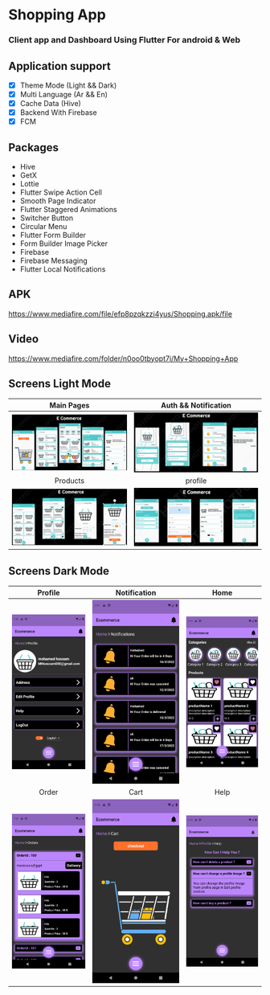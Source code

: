 # Shopping App

### Client app and Dashboard Using Flutter For android & Web

## Application support 
- [x] Theme Mode (Light && Dark)
- [x] Multi Language (Ar && En)
- [x] Cache Data (Hive)
- [x] Backend With Firebase
- [x] FCM 

## Packages

- Hive
- GetX
- Lottie
- Flutter Swipe Action Cell
- Smooth Page Indicator
- Flutter Staggered Animations
- Switcher Button
- Circular Menu
- Flutter Form Builder
- Form Builder Image Picker
- Firebase
- Firebase Messaging
- Flutter Local Notifications

## APK
https://www.mediafire.com/file/efp8pzqkzzi4yus/Shopping.apk/file

## Video
https://www.mediafire.com/folder/n0oo0tbyopt7i/My+Shopping+App

## Screens Light Mode

| Main Pages | Auth && Notification |
|:------:|:-------:|
|![](./home.png)|![](./auth.png)|
| Products |profile|
|![](./products.png)|![](./profile.png)|


## Screens Dark Mode

| Profile | Notification|Home|
|:------:|:------:|:------:|
|![](./Screenshot_1647711680.png)|![](./Screenshot_1647711686.png)|![](./Screenshot_1647711694.png)|
| Order |Cart| Help |
|![](./Screenshot_1647711702.png)|![](./Screenshot_1647711938.png)|![](./Screenshot_1649342679.png)|
